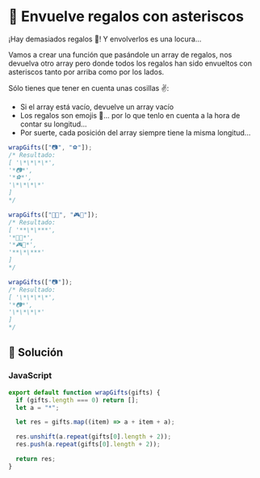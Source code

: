 # 🎁 Envuelve regalos con asteriscos

¡Hay demasiados regalos 🎁! Y envolverlos es una locura...

Vamos a crear una función que pasándole un array de regalos, nos devuelva otro array pero donde todos los regalos han sido envueltos con asteriscos tanto por arriba como por los lados.

Sólo tienes que tener en cuenta unas cosillas ✌️:

- Si el array está vacío, devuelve un array vacío
- Los regalos son emojis 🎁... por lo que tenlo en cuenta a la hora de contar su longitud...
- Por suerte, cada posición del array siempre tiene la misma longitud...

```js
wrapGifts(["📷", "⚽️"]);
/* Resultado:
[ '\*\*\*\*',
'*📷*',
'*⚽️*',
'\*\*\*\*'
]
*/

wrapGifts(["🏈🎸", "🎮🧸"]);
/* Resultado:
[ '**\*\***',
'*🏈🎸*',
'*🎮🧸*',
'**\*\***'
]
*/

wrapGifts(["📷"]);
/* Resultado:
[ '\*\*\*\*',
'*📷*',
'\*\*\*\*'
]
*/
```

## 👾 Solución

### JavaScript

```js
export default function wrapGifts(gifts) {
  if (gifts.length === 0) return [];
  let a = "*";

  let res = gifts.map((item) => a + item + a);

  res.unshift(a.repeat(gifts[0].length + 2));
  res.push(a.repeat(gifts[0].length + 2));

  return res;
}
```
